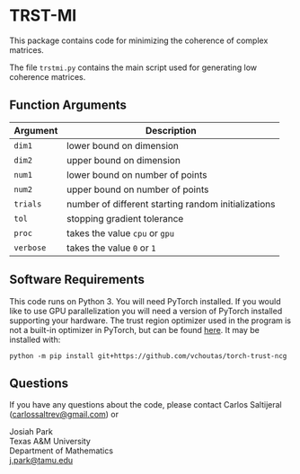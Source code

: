 # TRST-MI

This package contains code for minimizing the coherence of complex matrices.

The file `trstmi.py` contains the main script used for generating low coherence matrices.

## Function Arguments

| Argument | Description |
| ----------- | ----------- |
| `dim1` | lower bound on dimension |
| `dim2` | upper bound on dimension |
| `num1` | lower bound on number of points |
| `num2` | upper bound on number of points |
| `trials` | number of different starting random initializations |
| `tol` | stopping gradient tolerance |
| `proc` | takes the value `cpu` or `gpu` |
| `verbose` | takes the value `0` or `1` |

## Software Requirements

This code runs on Python 3. You will need PyTorch installed. If you would like to use GPU parallelization you will need a version of PyTorch installed supporting your hardware. The trust region optimizer used in the program is not a built-in optimizer in PyTorch, but can be found [here](https://github.com/vchoutas/torch-trust-ncg). It may be installed with:

`python -m pip install git+https://github.com/vchoutas/torch-trust-ncg`

## Questions

If you have any questions about the code, please contact Carlos Saltijeral (carlossaltrev@gmail.com) or


Josiah Park\
Texas A&M University\
Department of Mathematics\
j.park@tamu.edu
